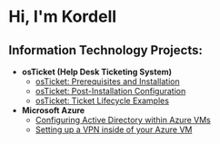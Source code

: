 <h1>Hi, I'm Kordell
<h2> Information Technology Projects:</h2>

- <b>osTicket (Help Desk Ticketing System)</b>
  - [osTicket: Prerequisites and Installation](https://github.com/Kobla2020/osticket-prereqs)
  - [osTicket: Post-Installation Configuration](https://github.com/Kobla2020/post-install-config)
  - [osTicket: Ticket Lifecycle Examples](https://github.com/Kobla2020/ticket-lifecycle)
- <b>Microsoft Azure</b>
  - [Configuring Active Directory within Azure VMs](https://github.com/Kobla2020/configure-ad)
  - [Setting up a VPN inside of your Azure VM](https://github.com/Kobla2020/virtual-private-network)
